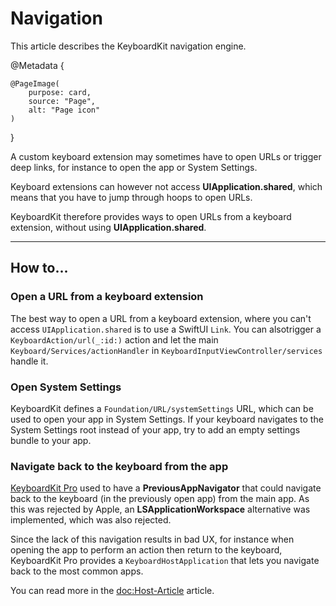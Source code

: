 # Navigation

This article describes the KeyboardKit navigation engine.

@Metadata {

    @PageImage(
        purpose: card,
        source: "Page",
        alt: "Page icon"
    )
}

A custom keyboard extension may sometimes have to open URLs or trigger deep links, for instance to open the app or System Settings.

Keyboard extensions can however not access **UIApplication.shared**, which means that you have to jump through hoops to open URLs.

KeyboardKit therefore provides ways to open URLs from a keyboard extension, without using **UIApplication.shared**.


---


## How to...


### Open a URL from a keyboard extension

The best way to open a URL from a keyboard extension, where you can't access `UIApplication.shared` is to use a SwiftUI `Link`. You can alsotrigger a ``KeyboardAction/url(_:id:)`` action and let the main ``Keyboard/Services/actionHandler`` in ``KeyboardInputViewController/services`` handle it.



### Open System Settings

KeyboardKit defines a ``Foundation/URL/systemSettings`` URL, which can be used to open your app in System Settings. If your keyboard navigates to the System Settings root instead of your app, try to add an empty settings bundle to your app. 


### Navigate back to the keyboard from the app

[KeyboardKit Pro][Pro] used to have a **PreviousAppNavigator** that could navigate back to the keyboard (in the previously open app) from the main app. As this was rejected by Apple, an **LSApplicationWorkspace** alternative was implemented, which was also rejected.

Since the lack of this navigation results in bad UX, for instance when opening the app to perform an action then return to the keyboard, KeyboardKit Pro provides a ``KeyboardHostApplication`` that lets you navigate back to the most common apps. 

You can read more in the <doc:Host-Article> article.


[Pro]: https://github.com/KeyboardKit/KeyboardKitPro   
